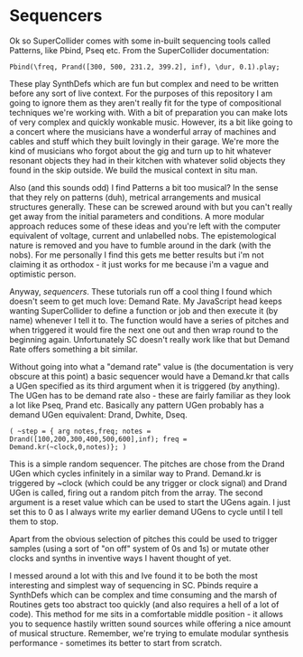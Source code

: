 # Sequencers

Ok so SuperCollider comes with some in-built sequencing tools called Patterns, like Pbind, Pseq etc.  From the SuperCollider documentation:

`Pbind(\freq, Prand([300, 500, 231.2, 399.2], inf), \dur, 0.1).play;`

These play SynthDefs which are fun but complex and need to be written before any sort of live context.  For the purposes of this repository I am going to ignore them as they aren't really fit for the type of compositional techniques we're working with.  With a bit of preparation you can make lots of very complex and quickly wonkable music.  However, its a bit like going to a concert where the musicians have a wonderful array of machines and cables and stuff which they built lovingly in their garage.  We're more the kind of musicians who forgot about the gig and turn up to hit whatever resonant objects they had in their kitchen with whatever solid objects they found in the skip outside.  We build the musical context in situ man.

Also (and this sounds odd) I find Patterns a bit too musical? In the sense that they rely on patterns (duh), metrical arrangements and musical structures generally.  These can be screwed around with but you can't really get away from the initial parameters and conditions.  A more modular approach reduces some of these ideas and you're left with the computer equivalent of voltage, current and unlabelled nobs.  The epistemological nature is removed and you have to fumble around in the dark (with the nobs).  For me personally I find this gets me better results but i'm not claiming it as orthodox - it just works for me because i'm a vague and optimistic person.

Anyway, *sequencers*.  These tutorials run off a cool thing I found which doesn't seem to get much love: Demand Rate.  My JavaScript head keeps wanting SuperCollider to define a function or job and then execute it (by name) whenever I tell it to.  The function would have a series of pitches and when triggered it would fire the next one out and then wrap round to the beginning again.  Unfortunately SC doesn't really work like that but Demand Rate offers something a bit similar.

Without going into what a "demand rate" value is (the documentation is very obscure at this point) a basic sequencer would have a Demand.kr that calls a UGen specified as its third argument when it is triggered (by anything).  The UGen has to be demand rate also - these are fairly familiar as they look a lot like Pseq, Prand etc.  Basically any pattern UGen probably has a demand UGen equivalent: Drand, Dwhite, Dseq.

`(
~step = {
	arg notes,freq;
	notes = Drand([100,200,300,400,500,600],inf);
	freq = Demand.kr(~clock,0,notes)};
)`

This is a simple random sequencer.  The pitches are chose from the Drand UGen which cycles infinitely in a similar way to Prand.  Demand.kr is triggered by ~clock (which could be any trigger or clock signal) and Drand UGen is called, firing out a random pitch from the array.  The second argument is a reset value which can be used to start the UGens again.  I just set this to 0 as I always write my earlier demand UGens to cycle until I tell them to stop.

Apart from the obvious selection of pitches this could be used to trigger samples (using a sort of "on off" system of 0s and 1s) or mutate other clocks and synths in inventive ways I havent thought of yet.

I messed around a lot with this and Ive found it to be both the most interesting and simplest way of sequencing in SC.  Pbinds require a SynthDefs which can be complex and time consuming and the marsh of Routines gets too abstract too quickly (and also requires a hell of a lot of code).  This method for me sits in a comfortable middle position - it allows you to sequence hastily written sound sources while offering a nice amount of musical structure.  Remember, we're trying to emulate modular synthesis performance - sometimes its better to start from scratch.



